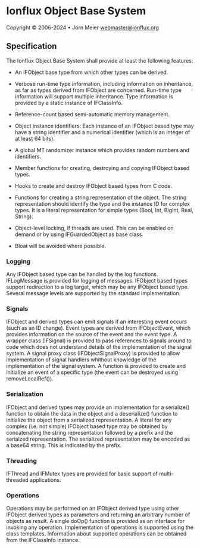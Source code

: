 # Ionflux Object Base System
Copyright © 2006-2024 • Jörn Meier <webmaster@ionflux.org>

## Specification

The Ionflux Object Base System shall provide at least the following features:

+ An IFObject base type from which other types can be derived.

+ Verbose run-time type information, including information on inheritance, as 
  far as types derived from IFObject are concerned. Run-time type information 
  will support multiple inheritance. Type information is provided by a static 
  instance of IFClassInfo.
  
+ Reference-count based semi-automatic memory management.

+ Object instance identifiers: Each instance of an IFObject based type may 
  have a string identifier and a numerical identifier (which is an integer of 
  at least 64 bits).

+ A global MT randomizer instance which provides random numbers and 
  identifiers.

+ Member functions for creating, destroying and copying IFObject based types.

+ Hooks to create and destroy IFObject based types from C code.

+ Functions for creating a string representation of the object. The string 
  representation should identify the type and the instance ID for complex 
  types. It is a literal representation for simple types (Bool, Int, BigInt, 
  Real, String).

+ Object-level locking, if threads are used. This can be enabled on demand or 
  by using IFGuardedObject as base class.

+ Bloat will be avoided where possible.

### Logging

Any IFObject based type can be handled by the log functions.
IFLogMessage is provided for logging of messages. IFObject based types 
support redirection to a log target, which may be any IFObject based type. 
Several message levels are supported by the standard implementation.

### Signals

IFObject and derived types can emit signals if an interesting event 
occurs (such as an ID change). Event types are derived from IFObjectEvent, 
which provides information on the source of the event and the event type.
A wrapper class (IFSignal) is provided to pass references to signals around 
to code which does not understand details of the implementation of the signal 
system. A signal proxy class (IFObjectSignalProxy) is provided to allow
implementation of signal handlers whithout knowledge of the implementation 
of the signal system. A function is provided to create and initialize an 
event of a specific type (the event can be destroyed using removeLocalRef()).

### Serialization

IFObject and derived types may provide an implementation for 
a serialize() function to obtain the data in the object and a deserialize() 
function to initialize the object from a serialized representation. A 
literal for any complex (i.e. not simple) IFObject based type may be 
obtained by concatenating the string representation followed by a prefix 
and the serialzed representation. The serialized representation may be 
encoded as a base64 string. This is indicated by the prefix.

### Threading

IFThread and IFMutex types are provided for basic support of 
multi-threaded applications.

### Operations

Operations may be performed on an IFObject derived type using 
other IFObject derived types as parameters and returning an arbitrary 
number of objects as result. A single doOp() function is provided as an 
interface for invoking any operation. Implementation of operations is 
supported using the class templates. Information about supported operations 
can be obtained from the IFClassInfo instance.
